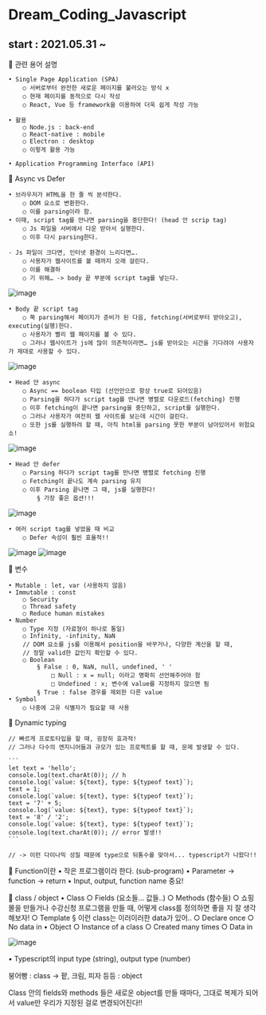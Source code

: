 # Dream_Coding_Javascript

## start : 2021.05.31 ~ 

 🥙 관련 용어 설명

	• Single Page Application (SPA)
		○ 서버로부터 완전한 새로운 페이지를 불러오는 방식 x
		○ 현재 페이지를 동적으로 다시 작성
		○ React, Vue 등 framework을 이용하여 더욱 쉽게 작성 가능

	• 활용
		○ Node.js : back-end
		○ React-native : mobile
		○ Electron : desktop
		○ 이렇게 활용 가능

	• Application Programming Interface (API)

🥣 Async vs Defer

	• 브라우저가 HTML을 한 줄 씩 분석한다.
		○ DOM 요소로 변환한다.
		○ 이를 parsing이라 함.
	• 이때, script tag를 만나면 parsing을 중단한다! (head 안 scrip tag)
		○ Js 파일을 서버에서 다운 받아서 실행한다.
		○ 이후 다시 parsing한다.
		
	- Js 파일이 크다면, 인터넷 환경이 느리다면….
		○ 사용자가 웹사이트를 볼 때까지 오래 걸린다.
		○ 이를 해결하
		○ 기 위해… -> body 끝 부분에 script tag를 넣는다.

![image](https://user-images.githubusercontent.com/47622991/121138173-66b69200-c872-11eb-924b-6d2c95758a40.png)


	• Body 끝 script tag
		○ 쭉 parsing해서 페이지가 준비가 된 다음, fetching(서버로부터 받아오고), executing(실행)한다.
		○ 사용자가 빨리 웹 페이지를 볼 수 있다.
		○ 그러나 웹사이트가 js에 많이 의존적이라면… js를 받아오는 시간을 기다려야 사용자가 제대로 사용할 수 있다.
		
![image](https://user-images.githubusercontent.com/47622991/121138204-703ffa00-c872-11eb-90f0-f8aaf4ceb189.png)


	• Head 안 async
		○ Async == boolean 타입 (선언만으로 항상 true로 되어있음)
		○ Parsing을 하다가 script tag를 만나면 병렬로 다운로드(fetching) 진행
		○ 이후 fetching이 끝나면 parsing을 중단하고, script를 실행한다.
		○ 그러나 사용자가 여전히 웹 사이트를 보는데 시간이 걸린다.
		○ 또한 js를 실행하려 할 때, 아직 html을 parsing 못한 부분이 남아있어서 위험요소!
		
![image](https://user-images.githubusercontent.com/47622991/121138257-77ff9e80-c872-11eb-96af-d44e4878d9f2.png)


	• Head 안 defer
		○ Parsing 하다가 script tag를 만나면 병렬로 fetching 진행
		○ Fetching이 끝나도 계속 parsing 유지
		○ 이후 Parsing 끝나면 그 때, js를 실행한다!
			§ 가장 좋은 옵션!!!
			
![image](https://user-images.githubusercontent.com/47622991/121138275-7c2bbc00-c872-11eb-8f91-41db2e9fd355.png)


	• 여러 script tag를 넣었을 때 비교
		○ Defer 속성이 훨씬 효율적!!
		
![image](https://user-images.githubusercontent.com/47622991/121138321-877ee780-c872-11eb-94b8-397c2eb3dfda.png)
![image](https://user-images.githubusercontent.com/47622991/121138338-8a79d800-c872-11eb-9661-0d34e206533e.png)

🍪 변수

	• Mutable : let, var (사용하지 않음)
	• Immutable : const
		○ Security
		○ Thread safety
		○ Reduce human mistakes
	• Number
		○ Type 지정 (자료형이 하나로 통일)
		○ Infinity, -infinity, NaN
		// DOM 요소를 js를 이용해서 position을 바꾸거나, 다양한 계산을 할 때,
		// 정말 valid한 값인지 확인할 수 있다.
		○ Boolean
			§ False : 0, NaN, null, undefined, ' '
				□ Null : x = null; 이라고 명확히 선언해주어야 함
				□ Undefined : x; 변수에 value를 지정하지 않으면 됨
			§ True : false 경우를 제외한 다른 value
	• Symbol
		○ 나중에 고유 식별자가 필요할 때 사용

🍒 Dynamic typing

	// 빠르게 프로토타입을 할 때, 굉장히 효과적!
	// 그러나 다수의 엔지니어들과 규모가 있는 프로젝트를 할 때, 문제 발생할 수 있다.
	
	```
	let text = 'hello';
	console.log(text.charAt(0)); // h
	console.log(`value: ${text}, type: ${typeof text}`);
	text = 1;
	console.log(`value: ${text}, type: ${typeof text}`);
	text = '7' + 5;
	console.log(`value: ${text}, type: ${typeof text}`);
	text = '8' / '2';
	console.log(`value: ${text}, type: ${typeof text}`);
	console.log(text.charAt(0)); // error 발생!!
	```
	
	// -> 이런 다이나믹 성질 때문에 type으로 뒤통수를 맞아서... typescript가 나왔다!!
	
🍟 Function이란
	• 작은 프로그램이라 한다. (sub-program)
	• Parameter -> function -> return
	• Input, output, function name 중요!

🥣 class / object
	• Class
		○ Fields (요소들… 값들..)
		○ Methods (함수들)
		○ 쇼핑몰을 만들거나 수강신청 프로그램을 만들 때, 어떻게 class를 정의하면 좋을 지 잘 생각해보자!
		○ Template
			§ 이런 class는 이러이러한 data가 있어..
		○ Declare once
		○ No data in
	• Object
		○ Instance of a class
		○ Created many times
		○ Data in
		
![image](https://user-images.githubusercontent.com/47622991/121138697-eba1ab80-c872-11eb-8673-a7c61496075a.png)

• Typescript의 input type (string), output type (number)


붕어빵 : class -> 팥, 크림, 피자 등등 : object

Class 안의 fields와 methods 들은 
새로운 object를 만들 때마다,
그대로 복제가 되어서 value만 
우리가 지정된 걸로 변경되어진다!!






